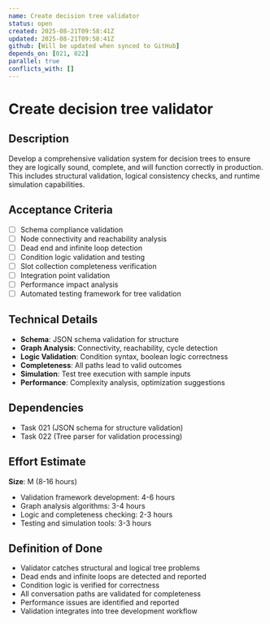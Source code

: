 ```yaml
---
name: Create decision tree validator
status: open
created: 2025-08-21T09:58:41Z
updated: 2025-08-21T09:58:41Z
github: [Will be updated when synced to GitHub]
depends_on: [021, 022]
parallel: true
conflicts_with: []
---
```


# Create decision tree validator

## Description
Develop a comprehensive validation system for decision trees to ensure they are logically sound, complete, and will function correctly in production. This includes structural validation, logical consistency checks, and runtime simulation capabilities.

## Acceptance Criteria
- [ ] Schema compliance validation
- [ ] Node connectivity and reachability analysis
- [ ] Dead end and infinite loop detection
- [ ] Condition logic validation and testing
- [ ] Slot collection completeness verification
- [ ] Integration point validation
- [ ] Performance impact analysis
- [ ] Automated testing framework for tree validation

## Technical Details
- **Schema**: JSON schema validation for structure
- **Graph Analysis**: Connectivity, reachability, cycle detection
- **Logic Validation**: Condition syntax, boolean logic correctness
- **Completeness**: All paths lead to valid outcomes
- **Simulation**: Test tree execution with sample inputs
- **Performance**: Complexity analysis, optimization suggestions

## Dependencies
- Task 021 (JSON schema for structure validation)
- Task 022 (Tree parser for validation processing)

## Effort Estimate
**Size**: M (8-16 hours)
- Validation framework development: 4-6 hours
- Graph analysis algorithms: 3-4 hours
- Logic and completeness checking: 2-3 hours
- Testing and simulation tools: 3-3 hours

## Definition of Done
- Validator catches structural and logical tree problems
- Dead ends and infinite loops are detected and reported
- Condition logic is verified for correctness
- All conversation paths are validated for completeness
- Performance issues are identified and reported
- Validation integrates into tree development workflow